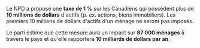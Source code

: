 Le NPD a proposé une **taxe de 1 %** sur les Canadiens qui possèdent plus de **10 millions de dollars** d'actifs (p. ex. actions, biens immobiliers). Les premiers 10 millions de dollars d'actifs d'un ménage ne seront pas imposés. 

Le parti estime que cette mesure aura un impact sur **87 000 ménages** à travers le pays et qu'elle rapportera **10 milliards de dollars par an**. 
